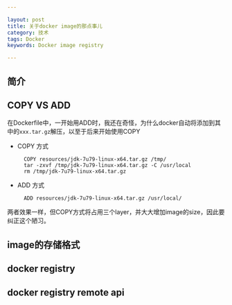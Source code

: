 ```yaml
---

layout: post
title: 关于docker image的那点事儿
category: 技术
tags: Docker
keywords: Docker image registry

---
```

## 简介

## COPY VS ADD

在Dockerfile中，一开始用ADD时，我还在奇怪，为什么docker自动将添加到其中的`xxx.tar.gz`解压，以至于后来开始使用COPY

- COPY 方式
     
        COPY resources/jdk-7u79-linux-x64.tar.gz /tmp/
        tar -zxvf /tmp/jdk-7u79-linux-x64.tar.gz -C /usr/local
        rm /tmp/jdk-7u79-linux-x64.tar.gz
 
- ADD 方式 
  
        ADD resources/jdk-7u79-linux-x64.tar.gz /usr/local/
        

两者效果一样，但COPY方式将占用三个layer，并大大增加image的size，因此要纠正这个陋习。


## image的存储格式

## docker registry

## docker registry remote api
   
    
    


